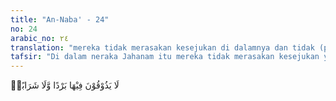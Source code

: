 ```yaml
---
title: "An-Naba' - 24"
no: 24
arabic_no: ٢٤
translation: "mereka tidak merasakan kesejukan di dalamnya dan tidak (pula mendapat) minuman,"
tafsir: "Di dalam neraka Jahanam itu mereka tidak merasakan kesejukan yang dapat mengurangi panas yang sangat menghanguskan dan tidak pula mendapat minuman yang dapat menghilangkan rasa haus."
---
```

لَا يَذُوْقُوْنَ فِيْهَا بَرْدًا وَّلَا شَرَابًاۙ